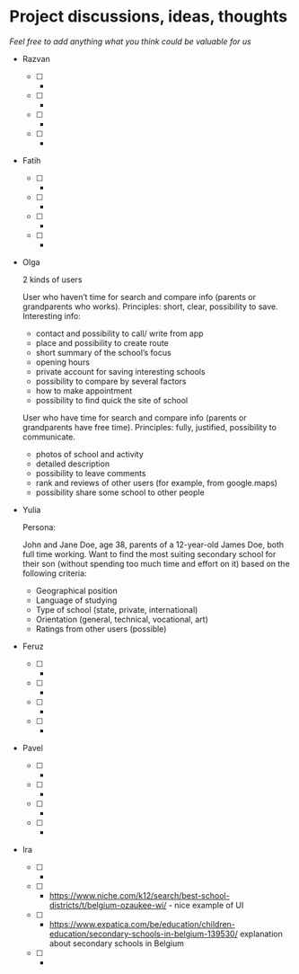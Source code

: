 # Project discussions, ideas, thoughts

_Feel free to add anything what you think could be valuable for us_


-  Razvan

    - [ ] - 
    - [ ] - 
    - [ ] - 
    - [ ] - 

 - Fatih
 
    - [ ] - 
    - [ ] - 
    - [ ] - 
    - [ ] -
    
 - Olga 
 
    2 kinds of users

    User who haven’t time for search and compare info (parents or grandparents who works). Principles: short, clear, possibility to save.
    Interesting info:
    - contact and possibility to call/ write from app
    - place and possibility to create route
    - short summary of the school’s focus
    - opening hours
    - private account for saving interesting schools
    - possibility to compare by several factors
    - how to make appointment
    - possibility to find quick the site of school

    User who have time for search and compare info (parents or grandparents have free time). Principles: fully, justified, possibility to communicate.
    - photos of school and activity
    - detailed description
    - possibility to leave comments
    - rank and reviews of other users (for example, from google.maps)
    - possibility share some school to other people    
 
 
 - Yulia 
 
    Persona:
    
    John and Jane Doe, age 38, parents of a 12-year-old James Doe, both full time working.
    Want to find the most suiting secondary school for their son (without spending too much time and effort on it) based on the following criteria:
    - Geographical position
    - Language of studying
    - Type of school (state, private, international)
    - Orientation (general, technical, vocational, art)
    - Ratings from other users (possible)
    
 - Feruz
 
    - [ ] - 
    - [ ] - 
    - [ ] - 
    - [ ] -
    
    
 - Pavel
 
    - [ ] - 
    - [ ] - 
    - [ ] - 
    - [ ] -
    
    
 - Ira
 
    - [ ] - 
    - [ ] - https://www.niche.com/k12/search/best-school-districts/t/belgium-ozaukee-wi/ - nice example of UI
    - [ ] - https://www.expatica.com/be/education/children-education/secondary-schools-in-belgium-139530/ explanation about secondary schools in Belgium
    - [ ] -

